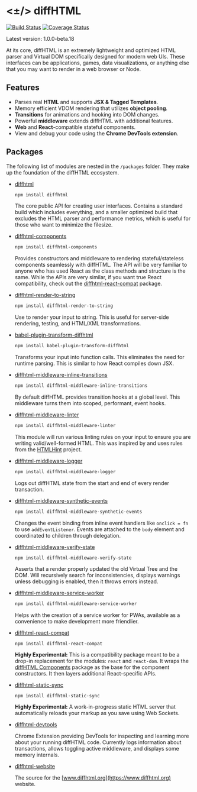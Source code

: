 # <±/> diffHTML

[![Build Status](https://travis-ci.org/tbranyen/diffhtml.svg?branch=master)](https://travis-ci.org/tbranyen/diffhtml)
[![Coverage
  Status](https://coveralls.io/repos/tbranyen/diffhtml/badge.svg?branch=master&service=github)](https://coveralls.io/github/tbranyen/diffhtml?branch=master)

Latest version: 1.0.0-beta.18

At its core, diffHTML is an extremely lightweight and optimized HTML parser and
Virtual DOM specifically designed for modern web UIs. These interfaces can be
applications, games, data visualizations, or anything else that you may want to
render in a web browser or Node.

## Features

- Parses real **HTML** and supports **JSX & Tagged Templates**.
- Memory efficient VDOM rendering that utilizes **object pooling**.
- **Transitions** for animations and hooking into DOM changes.
- Powerful **middleware** extends diffHTML with additional features.
- **Web** and **React**-compatible stateful components.
- View and debug your code using the **Chrome DevTools extension**.

## Packages

The following list of modules are nested in the `/packages` folder. They make
up the foundation of the diffHTML ecosystem.

* [diffhtml](/packages/diffhtml)

  ```sh
  npm install diffhtml
  ```

  The core public API for creating user interfaces. Contains a standard build
  which includes everything, and a smaller optimized build that excludes the
  HTML parser and performance metrics, which is useful for those who want to
  minimize the filesize.

* [diffhtml-components](/packages/diffhtml-components)

  ```sh
  npm install diffhtml-components
  ```

  Provides constructors and middleware to rendering stateful/stateless
  components seamlessly with diffHTML. The API will be very familiar to anyone
  who has used React as the class methods and structure is the same. While the
  APIs are very similar, if you want true React compatibility, check out the
  [diffhtml-react-compat](/packages/diffhtml-react-compat) package.

* [diffhtml-render-to-string](/packages/diffhtml-render-to-string)

  ```sh
  npm install diffhtml-render-to-string
  ```

  Use to render your input to string. This is useful for server-side rendering,
  testing, and HTML/XML transformations.

* [babel-plugin-transform-diffhtml](/packages/babel-plugin-transform-diffhtml)

  ```sh
  npm install babel-plugin-transform-diffhtml
  ```

  Transforms your input into function calls. This eliminates the need for
  runtime parsing. This is similar to how React compiles down JSX.

* [diffhtml-middleware-inline-transitions](/packages/diffhtml-middleware-inline-transitions)

  ```sh
  npm install diffhtml-middleware-inline-transitions
  ```

  By default diffHTML provides transition hooks at a global level. This
  middleware turns them into scoped, performant, event hooks.

* [diffhtml-middleware-linter](/packages/diffhtml-middleware-linter)

  ```sh
  npm install diffhtml-middleware-linter
  ```

  This module will run various linting rules on your input to ensure you are
  writing valid/well-formed HTML. This was inspired by and uses rules from the
  [HTMLHint](https://htmlhint.com/) project.

* [diffhtml-middleware-logger](/packages/diffhtml-middleware-logger)

  ```sh
  npm install diffhtml-middleware-logger
  ```

  Logs out diffHTML state from the start and end of every render transaction.

* [diffhtml-middleware-synthetic-events](/packages/diffhtml-middleware-synthetic-events)

  ```sh
  npm install diffhtml-middleware-synthetic-events
  ```

  Changes the event binding from inline event handlers like `onclick = fn` to
  use `addEventListener`. Events are attached to the `body` element and
  coordinated to children through delegation.

* [diffhtml-middleware-verify-state](/packages/diffhtml-middleware-verify-state)

  ```sh
  npm install diffhtml-middleware-verify-state
  ```

  Asserts that a render properly updated the old Virtual Tree and the DOM. Will
  recursively search for inconsistencies, displays warnings unless debugging is
  enabled, then it throws errors instead.

* [diffhtml-middleware-service-worker](/packages/diffhtml-middleware-service-worker)

  ```sh
  npm install diffhtml-middleware-service-worker
  ```

  Helps with the creation of a service worker for PWAs, available as a
  convenience to make development more friendlier.

* [diffhtml-react-compat](/packages/diffhtml-react-compat)

  ```
  npm install diffhtml-react-compat
  ```

  **Highly Experimental:** This is a compatibility package meant to be a
  drop-in replacement for the modules: `react` and `react-dom`. It wraps the
  [diffHTML Components](/packages/diffhtml-components) package as the base for
  the component constructors. It then layers additional React-specific APIs.

* [diffhtml-static-sync](/packages/diffhtml-static-sync)

  ```
  npm install diffhtml-static-sync
  ```

  **Highly Experimental:** A work-in-progress static HTML server that automatically
  reloads your markup as you save using Web Sockets.

* [diffhtml-devtools](/packages/diffhtml-devtools)

  Chrome Extension providing DevTools for inspecting and learning more about
  your running diffHTML code. Currently logs information about transactions,
  allows toggling active middleware, and displays some memory internals.

* [diffhtml-website](/packages/diffhtml-website)

  The source for the [www.diffhtml.org](https://www.diffhtml.org) website.
